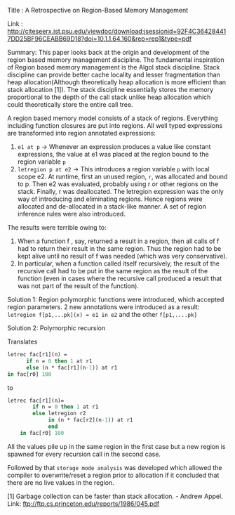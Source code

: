 Title : A Retrospective on Region-Based Memory Management

Link : http://citeseerx.ist.psu.edu/viewdoc/download;jsessionid=92F4C364284417DD25BF96CEABB69D18?doi=10.1.1.64.160&rep=rep1&type=pdf

Summary: This paper looks back at the origin and development of the region based memory management discipline. The fundamental inspiration of Region based memory management is the Algol stack discipline. Stack discipline can provide better cache locality and lesser fragmentation than heap allocation(Although theoretically heap allocation is more efficient than stack allocation [1]). The stack discipline essentially stores the memory proportional to the depth of the call stack unlike heap allocation which could theoretically store the entire call tree.

A region based memory model consists of a stack of regions. Everything including function closures are put into regions. All well typed expressions are transformed into region annotated expressions:
1. `e1 at p` -> Whenever an expression produces a value like constant expressions, the value at e1 was placed at the region bound to the region variable `p`
2. `letregion p at e2` -> This introduces a region variable `p` with local scope e2. At runtime, first an unused region, `r`, was allocated and bound to p. Then e2 was evaluated, probably using r or other regions on the stack. Finally, r was deallocated. The letregion expression was the only way of introducing and eliminating regions. Hence regions were allocated and de-allocated in a stack-like manner. A set of region inference rules were also introduced.


The results were terrible owing to:
1. When a function f , say, returned a result in a region, then all calls of f had to return their result in the same region. Thus the region had to be kept alive until no result of f was needed (which was very conservative).
2. In particular, when a function called itself recursively, the result of the recursive call had to be put in the same region as the result of the function (even in cases where the recursive call produced a result that was not part of the result of the function).

Solution 1: Region polymorphic functions were introduced, which accepted region parameters. 2 new annotations were introduced as a result: `letregion f[p1,...pk](x) = e1 in e2` and the other `f[p1,....pk]`


Solution 2: Polymorphic recursion

Translates

```SML
letrec fac[r1](n) =
      if n = 0 then 1 at r1
      else (n * fac[r1](n-1)) at r1
in fac[r0] 100
```

to

```SML
letrec fac[r1](n)=
        if n = 0 then 1 at r1
        else letregion r2
             in (n * fac[r2](n-1)) at r1
             end
    in fac[r0] 100
```

All the values pile up in the same region in the first case but a new region is spawned for every recursion call in the second case.

Followed by that `storage mode analysis` was developed which allowed the compiler to overwrite/reset a region prior to allocation if it concluded that there are no live values in the region.








 
[1] Garbage collection can be faster than stack allocation. - Andrew Appel. Link: ftp://ftp.cs.princeton.edu/reports/1986/045.pdf

